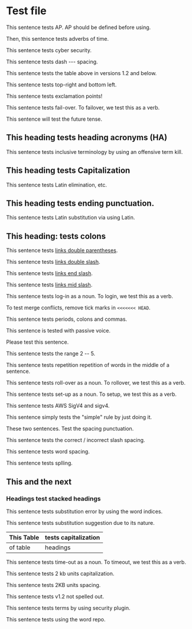 # Test file

This sentence tests AP. AP should be defined before using.

Then, this sentence tests adverbs of time.

This sentence tests cyber security.

This sentence tests dash --- spacing.

This sentence tests the table above in versions 1.2 and below.

This sentence tests top-right and bottom left.

This sentence tests exclamation points!

This sentence tests fail-over. To failover, we test this as a verb.

This sentence will test the future tense.

## This heading tests heading acronyms (HA)

This sentence tests inclusive terminology by using an offensive term kill.

## This heading tests Capitalization

This sentence tests Latin elimination, etc. 

## This heading tests ending punctuation.

This sentence tests Latin substitution via using Latin.

## This heading: tests colons

This sentence tests [links double parentheses](({{site.url}}{{site.baseurl}}/opensearch/)).

This sentence tests [links double slash]({{site.url}}{{site.baseurl}}/opensearch//double-slash/).

This sentence tests [links end slash]({{site.url}}{{site.baseurl}}/opensearch).

This sentence tests [links mid slash]({{site.url}}{{site.baseurl}}opensearch).

This sentence tests log-in as a noun. To login, we test this as a verb.

To test merge conflicts, remove tick marks in `<<<<<<< HEAD`.

This sentence tests periods, colons and commas.

This sentence is tested with passive voice.

Please test this sentence.

This sentence tests the range 2 -- 5.

This sentence tests repetition repetition of words in the middle of a sentence.

This sentence tests roll-over as a noun. To rollover, we test this as a verb.

This sentence tests set-up as a noun. To setup, we test this as a verb.

This sentence tests AWS SigV4 and sigv4. 

This sentence simply tests the "simple" rule by just doing it.

These two sentences.  Test the spacing punctuation.

This sentence tests the correct / incorrect slash spacing.

This sentence tests  word spacing.

This sentence tests splling.

## This and the next

### Headings test stacked headings

This sentence tests substitution error by using the word indices.

This sentence tests substitution suggestion due to its nature.

This Table | tests capitalization
:--- | :---
of table | headings

This sentence tests time-out as a noun. To timeout, we test this as a verb.

This sentence tests 2 kb units capitalization.

This sentence tests 2KB units spacing.

This sentence tests v1.2 not spelled out.

This sentence tests terms by using security plugin.

This sentence tests using the word repo. 